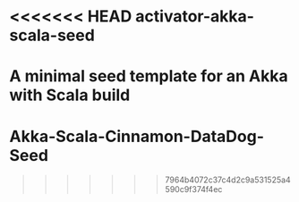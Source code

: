 <<<<<<< HEAD
activator-akka-scala-seed
=========================

A minimal seed template for an Akka with Scala build 
=======
# Akka-Scala-Cinnamon-DataDog-Seed
>>>>>>> 7964b4072c37c4d2c9a531525a4590c9f374f4ec
